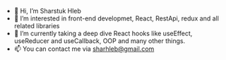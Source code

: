 - 👋 Hi, I’m Sharstuk Hleb
- 👀 I’m interested in  front-end developmet, React, RestApi, redux and all related libraries
- 🌱 I’m currently taking a deep dive React hooks like useEffect, useReducer and useCallback, OOP and many other things.
- 📫 You can contact me via sharhleb@gmail.com 


